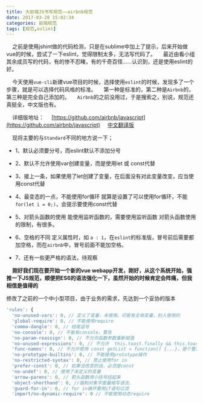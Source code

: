 ```yaml
---
title: 大前端JS书写规范——airbnb规范
date: 2017-03-28 15:02:34
categories: 前端规范
tags: [规范,eslint]
---
```


&nbsp;&nbsp;&nbsp;&nbsp;之前是使用jshint做的代码检测，只是在sublime中加上了提示，后来开始做vue的时候，尝试了一下eslint，觉得限制太多，无法写代码了。
&nbsp;&nbsp;&nbsp;&nbsp;最近由看小组其余成员写的代码，有的惨不忍睹，有的千奇百怪……认识到，还是使用eslint的好。

&nbsp;&nbsp;&nbsp;&nbsp;今天使用`vue-cli`新建vue项目的时候，选择使用`eslint`的时候，发现多了一个步骤，就是可以选择代码风格的标准。
&nbsp;&nbsp;&nbsp;&nbsp;第一种是标准的，第二种是`Airbnb`的，第三种是完全自己添加的。
&nbsp;&nbsp;&nbsp;&nbsp;`Airbnb`的之前没用过，于是搜索之，别说，规范还真挺全，中文版也有。
<!--more-->

&nbsp;&nbsp;&nbsp;&nbsp;详细版地址：
&nbsp;&nbsp;&nbsp;&nbsp;[https://github.com/airbnb/javascript](https://github.com/airbnb/javascript)
&nbsp;&nbsp;&nbsp;&nbsp;[中文翻译版](https://github.com/yuche/javascript)

&nbsp;&nbsp;&nbsp;&nbsp;现将主要的与`Standard`不同的地方说一下；
* 1、默认必须要分号，而eslint默认不添加分号
* 2、默认不允许使用var创建变量，而是使用let 或 const代替
* 3、接上一条，如果使用了let创建了变量，在后面没有对此变量改变，应当使用const代替
* 4、最变态的一点，不能使用for循环
    就算是设置了可以使用for循环，不能`for(let i = 0;)`，会提示要使用const代替
* 5、对箭头函数的使用
    能使用监听函数的，需要使用监听函数
    对箭头函数使用的限制，有很多。
* 6、空格的不同
  定义属性时，如 `a : 1`，在`eslint`的标准版，冒号前后需要都加空格，而在`airbnb`中，冒号前面不能加空格。

* 7、还有一些更严格的语法，待观察

&nbsp;&nbsp;&nbsp;&nbsp;**刚好我们现在要开始一个新的vue webapp开发，刚好，从这个系统开始，强推一下JS规范，顺便把ES6的语法强化一下，虽然开始的时候肯定会阵痛，但我相信是值得的**

修改了之前的一个中小型项目，由于业务的需求，先达到一个妥协的版本
``` javascript
'rules': {
  'no-unused-vars': 0, // 定义了变量，未使用。可能有全局变量，别人使用的
  'global-require': 0, // 不能使用require
  'comma-dangle': 0, // 结尾逗号
  'no-console': 0, // 不能有console，警告
  'no-param-reassign': 0, // 不允许函数参数重新赋值
  'no-unused-expressions': 0, // 不允许  this.toast.finally && this.toast.finally();形式
  'func-names': 0, // 不允许使用 const getList = function() {...}，是个警告
  'no-prototype-builtins': 0, // 不能使用prototype操作
  'no-restricted-syntax': 0, // 禁止使用for in
  'prefer-const': 0, // 如果没改变的话，必须是const
  'no-undef': 0, // 使用了未定义的变量
  'arrow-parens': 0, // 箭头函数用小括号括起来
  'object-shorthand': 0, //强制对象字面量缩写语法、
  'guard-for-in': 0, // for in循环要用if语句过滤
  'import/no-dynamic-require': 0 // 不能使用动态require
```